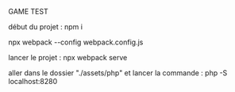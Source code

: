 GAME TEST

début du projet :
npm i

npx webpack --config webpack.config.js

lancer le projet :
npx webpack serve

aller dans le dossier "./assets/php"
et lancer la commande :
php -S localhost:8280 
